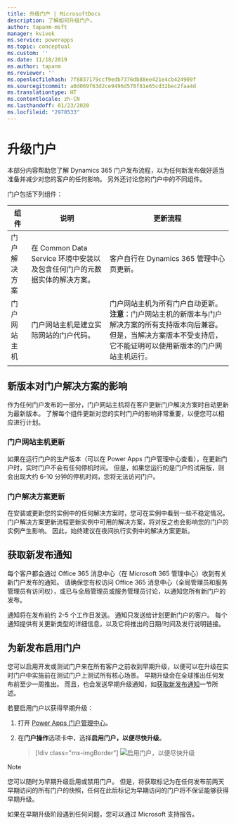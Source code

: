 ```yaml
---
title: 升级门户 | MicrosoftDocs
description: 了解如何升级门户。
author: tapanm-msft
manager: kvivek
ms.service: powerapps
ms.topic: conceptual
ms.custom: ''
ms.date: 11/18/2019
ms.author: tapanm
ms.reviewer: ''
ms.openlocfilehash: 7f8837179ccf9edb7376db88ee421e4cb424909f
ms.sourcegitcommit: a0d069f63d2ce9496d578f81e65cd32bec2faa4d
ms.translationtype: HT
ms.contentlocale: zh-CN
ms.lasthandoff: 01/23/2020
ms.locfileid: "2978533"
---
```

# <a name="upgrade-a-portal"></a>升级门户

本部分内容帮助您了解 Dynamics 365 门户发布流程，以为任何新发布做好适当准备并减少对您的客户的任何影响。 另外还讨论您的门户中的不同组件。

门户包括下列组件：

|组件|说明|更新流程|
|---------|-----------|--------------|
|门户解决方案|在 Common Data Service 环境中安装以及包含任何门户的元数据实体的解决方案。|客户自行在 Dynamics 365 管理中心页更新。|
|门户网站主机|门户网站主机是建立实际网站的门户代码。|门户网站主机为所有门户自动更新。<br>**注意**：门户网站主机的新版本与门户解决方案的所有支持版本向后兼容。 但是，当解决方案版本不受支持后，它不能证明可以使用新版本的门户网站主机运行。|
|||

## <a name="impact-of-new-releases-on-a-portal-solution"></a>新版本对门户解决方案的影响

作为任何门户发布的一部分，门户网站主机将在客户更新门户解决方案时自动更新为最新版本。 了解每个组件更新对您的实时门户的影响非常重要，以便您可以相应进行计划。

### <a name="portal-website-host-update"></a>门户网站主机更新

如果在运行门户的生产版本（可以在 Power Apps 门户管理中心查看），在更新门户时，实时门户不会有任何停机时间。 但是，如果您运行的是门户的试用版，则会出现大约 6-10 分钟的停机时间，您将无法访问门户。

### <a name="portal-solution-update"></a>门户解决方案更新

在安装或更新您的实例中的任何解决方案时，您可在实例中看到一些不稳定情况。 门户解决方案更新流程更新实例中可用的解决方案，将对反之也会影响您的门户的实例产生影响。 因此，始终建议在夜间执行实例中的解决方案更新。

## <a name="get-notified-about-new-releases"></a>获取新发布通知

每个客户都会通过 Office 365 消息中心（在 Microsoft 365 管理中心）收到有关新门户发布的通知。 请确保您有权访问 Office 365 消息中心（全局管理员和服务管理员有访问权），或已与全局管理员或服务管理员讨论，以通知您所有新门户的发布。

通知将在发布前约 2-5 个工作日发送。 通知只发送给计划更新门户的客户。 每个通知提供有关更新类型的详细信息，以及它将推出的日期/时间及发行说明链接。

## <a name="enable-a-portal-for-new-release"></a>为新发布启用门户

您可以启用开发或测试门户来在所有客户之前收到早期升级，以便可以在升级在实时门户中实施前在测试门户上测试所有核心场景。 早期升级会在全球推出任何发布前至少一周推出。 而且，也会发送早期升级通知，如[获取新发布通知](#get-notified-about-new-releases)一节所述。

若要启用门户以获得早期升级：

1.  打开 [Power Apps 门户管理中心](admin-overview.md)。

2.  在**门户操作**选项卡中，选择**启用门户，以便尽快升级**。

    > [!div class="mx-imgBorder"]
    > ![启用门户，以便尽快升级](../media/upgrade-portal.png "启用门户，以便尽快升级")

> [!NOTE]
> 您可以随时为早期升级启用或禁用门户。 但是，将获取标记为在任何发布前两天早期访问的所有门户的快照，任何在此后标记为早期访问的门户将不保证能够获得早期升级。

如果在早期升级阶段遇到任何问题，您可以通过 Microsoft 支持报告。


